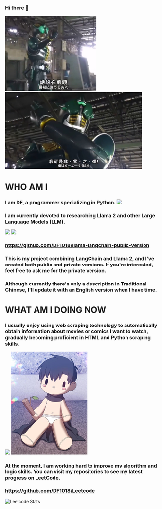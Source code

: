 ### Hi there 👋
<img src="https://github.com/DF1018/DF1018/blob/main/photo/VS--Zeronosbilibili-0%E2%80%9931%E2%80%9D.jpg" width="300"><img src="https://github.com/DF1018/DF1018/blob/main/photo/VS--Zeronosbilibili-0%E2%80%9934%E2%80%9D.jpg" width="450">

# WHO AM I 
### I am DF, a programmer specializing in Python. <img src="https://upload.wikimedia.org/wikipedia/commons/thumb/c/c3/Python-logo-notext.svg/800px-Python-logo-notext.svg.png" width="25">
### I am currently devoted to researching Llama 2 and other Large Language Models (LLM).
<img src="https://meetcody.ai/wp-content/webp-express/webp-images/doc-root/wp-content/uploads/2023/07/LlamaCover-1-1151x648.png.webp" width="100"> <img src="https://thumbs.dreamstime.com/b/vector-icon-large-language-model-advanced-text-generation-ai-editable-stroke-280268673.jpg" width="100">
### https://github.com/DF1018/llama-langchain-public-version
### This is my project combining LangChain and Llama 2, and I've created both public and private versions. If you're interested, feel free to ask me for the private version.
### Although currently there's only a description in Traditional Chinese, I'll update it with an English version when I have time.

# WHAT AM I DOING NOW
### I usually enjoy using web scraping technology to automatically obtain information about movies or comics I want to watch, gradually becoming proficient in HTML and Python scraping skills.
<img src="https://www.webharvy.com/images/web%20scraping.png" width="400"> <img src="https://github.com/DF1018/DF1018/blob/main/photo/Screenshot_20230908-194051_Lemur_Browser.jpg" width="250">

### At the moment, I am working hard to improve my algorithm and logic skills. You can visit my repositories to see my latest progress on LeetCode.
### https://github.com/DF1018/Leetcode
![Leetcode Stats](https://leetcard.jacoblin.cool/DF1018?theme=dark&font=Alatsi&ext=heatmap)
